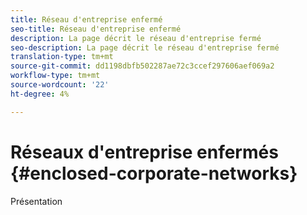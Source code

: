 ```yaml
---
title: Réseau d'entreprise enfermé
seo-title: Réseau d'entreprise enfermé
description: La page décrit le réseau d'entreprise fermé
seo-description: La page décrit le réseau d'entreprise fermé
translation-type: tm+mt
source-git-commit: dd1198dbfb502287ae72c3ccef297606aef069a2
workflow-type: tm+mt
source-wordcount: '22'
ht-degree: 4%

---
```



# Réseaux d&#39;entreprise enfermés {#enclosed-corporate-networks}

Présentation